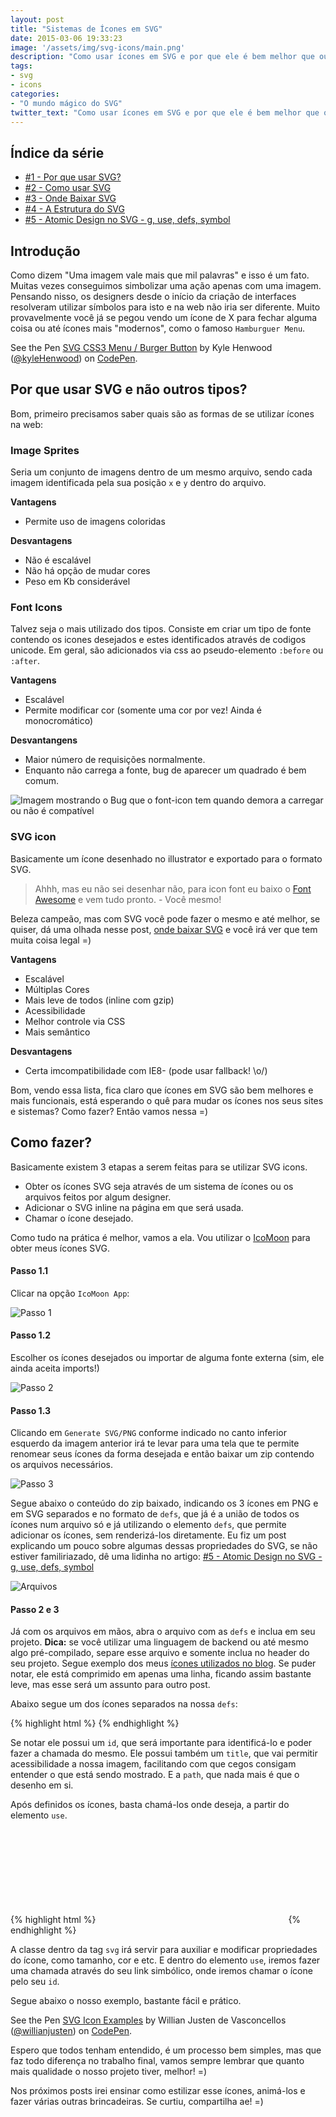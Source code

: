 ```yaml
---
layout: post
title: "Sistemas de Ícones em SVG"
date: 2015-03-06 19:33:23
image: '/assets/img/svg-icons/main.png'
description: "Como usar ícones em SVG e por que ele é bem melhor que outras alternativas?"
tags:
- svg
- icons
categories:
- "O mundo mágico do SVG"
twitter_text: "Como usar ícones em SVG e por que ele é bem melhor que outras alternativas? "
---
```


## Índice da série

* [#1 - Por que usar SVG?](http://willianjusten.com.br/por-que-usar-svg/)
* [#2 - Como usar SVG](http://willianjusten.com.br/como-usar-svg/)
* [#3 - Onde Baixar SVG](http://willianjusten.com.br/onde-baixar-svg/)
* [#4 - A Estrutura do SVG](http://willianjusten.com.br/a-estrutura-do-svg/)
* [#5 - Atomic Design no SVG - g, use, defs, symbol](http://willianjusten.com.br/atomic-design-no-svg/)

## Introdução

Como dizem "Uma imagem vale mais que mil palavras" e isso é um fato. Muitas vezes conseguimos simbolizar uma ação apenas com uma imagem. Pensando nisso, os designers desde o início da criação de interfaces resolveram utilizar símbolos para isto e na web não iria ser diferente. Muito provavelmente você já se pegou vendo um ícone de X para fechar alguma coisa ou até ícones mais "modernos", como o famoso `Hamburguer Menu`.

<p data-height="266" data-theme-id="11319" data-slug-hash="Alayb" data-default-tab="result" data-user="kyleHenwood" class='codepen'>See the Pen <a href='https://codepen.io/kyleHenwood/pen/Alayb/'>SVG CSS3 Menu / Burger Button</a> by Kyle Henwood (<a href='http://codepen.io/kyleHenwood'>@kyleHenwood</a>) on <a href='http://codepen.io'>CodePen</a>.</p>
<script src="//assets.codepen.io/assets/embed/ei.js"></script>

## Por que usar SVG e não outros tipos?

Bom, primeiro precisamos saber quais são as formas de se utilizar ícones na web:

### Image Sprites

Seria um conjunto de imagens dentro de um mesmo arquivo, sendo cada imagem identificada pela sua posição `x` e `y` dentro do arquivo.

**Vantagens**

* Permite uso de imagens coloridas

**Desvantagens**

* Não é escalável
* Não há opção de mudar cores
* Peso em Kb considerável

### Font Icons

Talvez seja o mais utilizado dos tipos. Consiste em criar um tipo de fonte contendo os icones desejados e estes identificados através de codigos unicode. Em geral, são adicionados via css ao pseudo-elemento `:before` ou `:after`.

**Vantagens**

* Escalável
* Permite modificar cor (somente uma cor por vez! Ainda é monocromático)

**Desvantangens**

* Maior número de requisições normalmente.
* Enquanto não carrega a fonte, bug de aparecer um quadrado é bem comum.

![Imagem mostrando o Bug que o font-icon tem quando demora a carregar ou não é compatível](http://i.stack.imgur.com/vZhku.png)

### SVG icon

Basicamente um ícone desenhado no illustrator e exportado para o formato SVG.

> Ahhh, mas eu não sei desenhar não, para icon font eu baixo o [Font Awesome](http://fortawesome.github.io) e vem tudo pronto. - Você mesmo!

Beleza campeão, mas com SVG você pode fazer o mesmo e até melhor, se quiser, dá uma olhada nesse post, [onde baixar SVG](http://willianjusten.com.br/onde-baixar-svg/) e você irá ver que tem muita coisa legal =)

**Vantagens**

* Escalável
* Múltiplas Cores
* Mais leve de todos (inline com gzip)
* Acessibilidade
* Melhor controle via CSS
* Mais semântico

**Desvantagens**

* Certa imcompatibilidade com IE8- (pode usar fallback! \o/)

Bom, vendo essa lista, fica claro que ícones em SVG são bem melhores e mais funcionais, está esperando o quê para mudar os ícones nos seus sites e sistemas? Como fazer? Então vamos nessa =)

## Como fazer?

Basicamente existem 3 etapas a serem feitas para se utilizar SVG icons.

* Obter os ícones SVG seja através de um sistema de ícones ou os arquivos feitos por algum designer.
* Adicionar o SVG inline na página em que será usada.
* Chamar o ícone desejado.

Como tudo na prática é melhor, vamos a ela. Vou utilizar o [IcoMoon](http://icomoon.io/) para obter meus ícones SVG.

#### Passo 1.1

Clicar na opção `IcoMoon App`:

![Passo 1](/assets/img/svg-icons/passo-1.png)

#### Passo 1.2

Escolher os ícones desejados ou importar de alguma fonte externa (sim, ele ainda aceita imports!)

![Passo 2](/assets/img/svg-icons/passo-2.png)

#### Passo 1.3

Clicando em `Generate SVG/PNG` conforme indicado no canto inferior esquerdo da imagem anterior irá te levar para uma tela que te permite renomear seus ícones da forma desejada e então baixar um zip contendo os arquivos necessários.

![Passo 3](/assets/img/svg-icons/passo-3.png)

Segue abaixo o conteúdo do zip baixado, indicando os 3 ícones em PNG e em SVG separados e no formato de `defs`, que já é a união de todos os ícones num arquivo só e já utilizando o elemento `defs`, que permite adicionar os ícones, sem renderizá-los diretamente. Eu fiz um post explicando um pouco sobre algumas dessas propriedades do SVG, se não estiver familiriazado, dê uma lidinha no artigo: [#5 - Atomic Design no SVG - g, use, defs, symbol](http://willianjusten.com.br/atomic-design-no-svg/)

![Arquivos](/assets/img/svg-icons/arquivos.png)

#### Passo 2 e 3

Já com os arquivos em mãos, abra o arquivo com as `defs` e inclua em seu projeto. **Dica:** se você utilizar uma linguagem de backend ou até mesmo algo pré-compilado, separe esse arquivo e somente inclua no header do seu projeto. Segue exemplo dos meus [ícones utilizados no blog](https://github.com/willianjusten/willianjusten.github.io/blob/master/_includes/svg-icons.html). Se puder notar, ele está comprimido em apenas uma linha, ficando assim bastante leve, mas esse será um assunto para outro post.

Abaixo segue um dos ícones separados na nossa `defs`:

{% highlight html %}
<symbol id="icon-paperplane" viewBox="0 0 1024 1024">
	<title>paperplane</title>
	<path class="path1" d="M1009.376 5.12c-5.312-3.424-11.36-5.12-17.376-5.12-6.176 0-12.384 1.76-17.76 5.376l-960 640c-9.888 6.56-15.328 18.112-14.048 29.952 1.216 11.808 8.896 22.016 19.936 26.368l250.368 100.192 117.728 206.016c5.632 9.888 16.096 16 27.424 16.128 0.128 0 0.224 0 0.352 0 11.232 0 21.664-5.952 27.424-15.552l66.464-110.816 310.24 124.064c3.808 1.536 7.808 2.272 11.872 2.272 5.44 0 10.816-1.376 15.68-4.128 8.448-4.736 14.24-13.056 15.872-22.624l160-960c2.080-12.576-3.488-25.184-14.176-32.128zM100.352 664.864l741.6-494.432-539.2 577.184c-2.848-1.696-5.376-3.936-8.512-5.184l-193.888-77.568zM326.048 770.112c-0.064-0.128-0.16-0.192-0.224-0.32l606.176-648.8-516.768 805.184-89.184-156.064zM806.944 947.488l-273.312-109.312c-6.496-2.56-13.248-3.424-19.936-3.808l420.864-652.416-127.616 765.536z"></path>
</symbol>
{% endhighlight %}

Se notar ele possui um `id`, que será importante para identificá-lo e poder fazer a chamada do mesmo. Ele possui também um `title`, que vai permitir acessibilidade a nossa imagem, facilitando com que cegos consigam entender o que está sendo mostrado. E a `path`, que nada mais é que o desenho em si.

Após definidos os ícones, basta chamá-los onde deseja, a partir do elemento `use`.

{% highlight html %}
<svg class="icon icon-paperplane">
	<use xlink:href="#icon-paperplane"></use>
</svg>
{% endhighlight %}

A classe dentro da tag `svg` irá servir para auxiliar e modificar propriedades do ícone, como tamanho, cor e etc. E dentro do elemento `use`, iremos fazer uma chamada através do seu link simbólico, onde iremos chamar o ícone pelo seu `id`.

Segue abaixo o nosso exemplo, bastante fácil e prático.

<p data-height="266" data-theme-id="11319" data-slug-hash="qEMqVK" data-default-tab="result" data-user="willianjusten" class='codepen'>See the Pen <a href='http://codepen.io/willianjusten/pen/qEMqVK/'>SVG Icon Examples</a> by Willian Justen de Vasconcellos (<a href='http://codepen.io/willianjusten'>@willianjusten</a>) on <a href='http://codepen.io'>CodePen</a>.</p>
<script async src="//assets.codepen.io/assets/embed/ei.js"></script>

Espero que todos tenham entendido, é um processo bem simples, mas que faz todo diferença no trabalho final, vamos sempre lembrar que quanto mais qualidade o nosso projeto tiver, melhor! =)

Nos próximos posts irei ensinar como estilizar esse ícones, animá-los e fazer várias outras brincadeiras. Se curtiu, compartilha ae! =)
